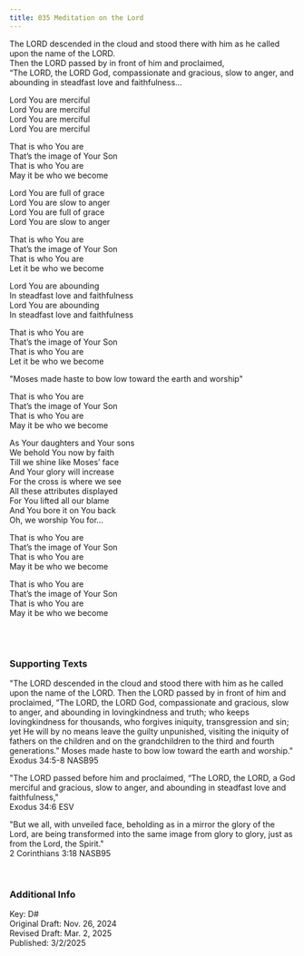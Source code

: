 ```yaml
---
title: 035 Meditation on the Lord
---
```


The LORD descended in the cloud and stood there with him as he called upon the name of the LORD. \
Then the LORD passed by in front of him and proclaimed, \
“The LORD, the LORD God, compassionate and gracious, slow to anger, and abounding in steadfast love and faithfulness...

Lord You are merciful \
Lord You are merciful \
Lord You are merciful \
Lord You are merciful

That is who You are \
That’s the image of Your Son \
That is who You are \
May it be who we become

Lord You are full of grace \
Lord You are slow to anger \
Lord You are full of grace \
Lord You are slow to anger
 
That is who You are \
That’s the image of Your Son \
That is who You are \
Let it be who we become

Lord You are abounding \
In steadfast love and faithfulness \
Lord You are abounding \
In steadfast love and faithfulness

That is who You are \
That’s the image of Your Son \
That is who You are \
Let it be who we become
	
"Moses made haste to bow low toward the earth and worship"

That is who You are \
That’s the image of Your Son \
That is who You are \
May it be who we become
  
As Your daughters and Your sons \
We behold You now by faith \
Till we shine like Moses’ face \
And Your glory will increase \
For the cross is where we see \
All these attributes displayed \
For You lifted all our blame \
And You bore it on You back \
Oh, we worship You for...

That is who You are \
That’s the image of Your Son \
That is who You are \
May it be who we become

That is who You are \
That’s the image of Your Son \
That is who You are \
May it be who we become


<br /> 

### Supporting Texts ###

"The LORD descended in the cloud and stood there with him as he called upon the name of the LORD. 
Then the LORD passed by in front of him and proclaimed, “The LORD, the LORD God, compassionate and gracious, slow to anger, and abounding in lovingkindness and truth; 
who keeps lovingkindness for thousands, who forgives iniquity, transgression and sin; yet He will by no means leave the guilty unpunished, visiting the iniquity of fathers on the children and on the grandchildren to the third and fourth generations.” 
Moses made haste to bow low toward the earth and worship." \
Exodus 34:5-8 NASB95

"The LORD passed before him and proclaimed, “The LORD, the LORD, a God merciful and gracious, slow to anger, and abounding in steadfast love and faithfulness," \
Exodus 34:6 ESV

"But we all, with unveiled face, beholding as in a mirror the glory of the Lord, are being transformed into the same image from glory to glory, just as from the Lord, the Spirit." \
2 Corinthians 3:18 NASB95

<br />

### Additional Info

Key: D# \
Original Draft: Nov. 26, 2024 \
Revised Draft: Mar. 2, 2025 \
Published: 3/2/2025 
